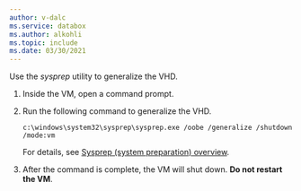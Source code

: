 ```yaml
---
author: v-dalc
ms.service: databox
ms.author: alkohli
ms.topic: include
ms.date: 03/30/2021
---
```


Use the *sysprep* utility to generalize the VHD. 

1. Inside the VM, open a command prompt.

1. Run the following command to generalize the VHD. 

    ```
    c:\windows\system32\sysprep\sysprep.exe /oobe /generalize /shutdown /mode:vm
    ```
    
    For details, see [Sysprep (system preparation) overview](/windows-hardware/manufacture/desktop/sysprep--system-preparation--overview).

1.  After the command is complete, the VM will shut down. **Do not restart the VM**.
